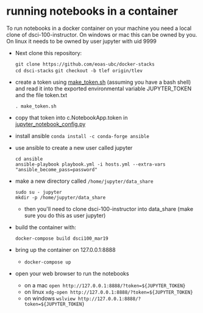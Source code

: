 # running notebooks in a container

To run notebooks in a docker container on your machine you need a local clone of dsci-100-instructor.  On windows or mac this can be owned by you.  On linux it needs to be owned by user jupyter with uid 9999

- Next clone this repository:

  `git clone https://github.com/eoas-ubc/docker-stacks`  
  `cd dsci-stacks`
  `git checkout -b tlef origin/tlev`  


- create a token using [make_token.sh](https://github.com/eoas-ubc/docker-stacks/blob/tlef/make_token.sh)  (assuming you have a bash shell) and read it into the exported environmental variable JUPYTER_TOKEN and the file token.txt

  `. make_token.sh`

- copy that token into c.NotebookApp.token in [jupyter_notebook_config.py](https://github.com/eoas-ubc/docker-stacks/blob/tlef/r-dsci-100/jupyter_notebook_config.py)

- install ansible
  `conda install -c conda-forge ansible`

- use ansible to create a new user called jupyter

  `cd ansible`  
  `ansible-playbook playbook.yml -i hosts.yml --extra-vars "ansible_become_pass=password"`

- make a new directory called `/home/jupyter/data_share` 
  
  `sudo su - jupyter`   
  `mkdir -p /home/jupyter/data_share`    
  
  - then you'll need to  clone dsci-100-instructor into data_share (make sure you do this as user jupyter)

- build the container with:

  `docker-compose build dsci100_mar19`

- bring up the container on 127.0.0.1:8888

  - `docker-compose up`

- open your web browser  to run the notebooks

  - on a mac `open http://127.0.0.1:8888/?token=${JUPYTER_TOKEN}`  
  - on linux `xdg-open http://127.0.0.1:8888/?token=${JUPYTER_TOKEN}`  
  - on windows `wslview http://127.0.0.1:8888/?token=${JUPYTER_TOKEN}`  




